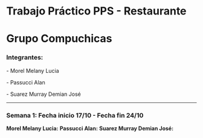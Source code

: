 <h1>Trabajo Práctico PPS - Restaurante</h1>
<h1>Grupo Compuchicas</h1>
<h3>Integrantes:</h3>
<p>- Morel Melany Lucia</p>
<p>- Passucci Alan</p>
<p>- Suarez Murray Demian José</p>
<hr>
<h3>Semana 1: Fecha inicio 17/10 - Fecha fin 24/10</h3>
<strong>Morel Melany Lucia:</strong>
<strong>Passucci Alan:</strong>
<strong>Suarez Murray Demian José:</strong>

